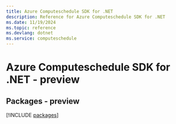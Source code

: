 ```yaml
---
title: Azure Computeschedule SDK for .NET
description: Reference for Azure Computeschedule SDK for .NET
ms.date: 11/19/2024
ms.topic: reference
ms.devlang: dotnet
ms.service: computeschedule
---
```

# Azure Computeschedule SDK for .NET - preview
## Packages - preview
[!INCLUDE [packages](computeschedule-index.md)]